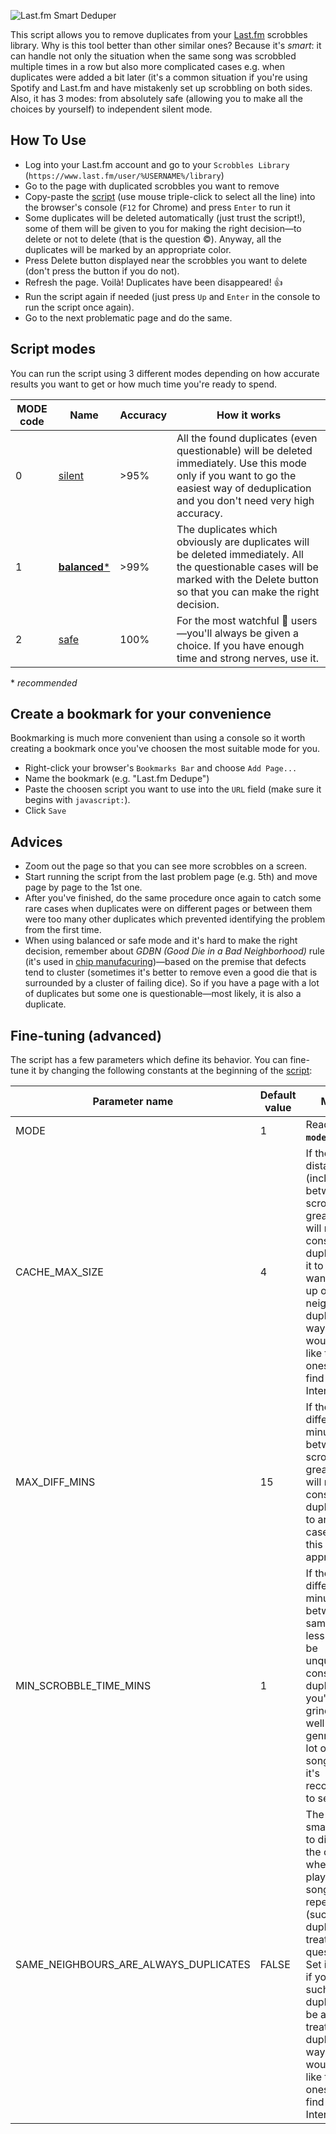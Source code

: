 ![Last.fm Smart Deduper](https://repository-images.githubusercontent.com/226846544/220b3880-1acd-11ea-9894-d310454be9ae)

This script allows you to remove duplicates from your [Last.fm](https://www.last.fm/) scrobbles library. Why is this tool better than other similar ones?  Because it's *smart*: it can handle not only the situation when the same song was scrobbled multiple times in a row but also more complicated cases e.g. when duplicates were added a bit later (it's a common situation if you're using Spotify and Last.fm and have mistakenly set up scrobbling on both sides. Also, it has 3 modes: from absolutely safe (allowing you to make all the choices by yourself) to independent silent mode.

## How To Use
* Log into your Last.fm account and go to your `Scrobbles Library` (`https://www.last.fm/user/%USERNAME%/library`)
* Go to the page with duplicated scrobbles you want to remove
* Copy-paste the [script](https://github.com/shevchenkoartem/lastfm-smart-deduper/blob/master/other/compressed-mode1-balanced.js) (use mouse triple-click to select all the line) into the browser's console (`F12` for Chrome) and press `Enter` to run it
* Some duplicates will be deleted automatically (just trust the script!), some of them will be given to you for making the right decision—to delete or not to delete (that is the question ©). Anyway, all the duplicates will be marked by an appropriate color.
* Press Delete button displayed near the scrobbles you want to delete (don't press the button if you do not).
* Refresh the page. Voilà! Duplicates have been disappeared! :+1:
* Run the script again if needed (just press `Up` and `Enter` in the console to run the script once again).
* Go to the next problematic page and do the same.

## Script modes

You can run the script using 3 different modes depending on how accurate results you want to get or how much time you're ready to spend.

MODE code | Name | Accuracy | How it works
-- | -- | -- | --
0 | [silent](https://github.com/shevchenkoartem/lastfm-smart-deduper/blob/master/other/compressed-mode0-silent) | >95% | All the found duplicates (even questionable) will be deleted immediately. Use this mode only if you want to go the easiest way of deduplication and you don't need very high accuracy. | 
1 | [**balanced***](https://github.com/shevchenkoartem/lastfm-smart-deduper/blob/master/other/compressed-mode1-balanced.js) | >99% | The duplicates which obviously are duplicates will be deleted immediately. All the questionable cases will be marked with the Delete button so that you can make the right decision.
2 | [safe](https://github.com/shevchenkoartem/lastfm-smart-deduper/blob/master/other/compressed-mode2-safe.js) | 100% | For the most watchful :eyes: users—you'll always be given a choice. If you have enough time and strong nerves, use it.

\* *recommended*

## Create a bookmark for your convenience

Bookmarking is much more convenient than using a console so it worth creating a bookmark once you've choosen the most suitable mode for you.

* Right-click your browser's `Bookmarks Bar` and choose `Add Page...`
* Name the bookmark (e.g. "Last.fm Dedupe")
* Paste the choosen script you want to use into the `URL` field (make sure it begins with `javascript:`).
* Click `Save`

## Advices

* Zoom out the page so that you can see more scrobbles on a screen.
* Start running the script from the last problem page (e.g. 5th) and move page by page to the 1st one.
* After you've finished, do the same procedure once again to catch some rare cases when duplicates were on different pages or between them were too many other duplicates which prevented identifying the problem from the first time.
* When using balanced or safe mode and it's hard to make the right decision, remember about *GDBN (Good Die in a Bad Neighborhood)* rule (it's used in [chip manufacuring](http://yieldwerx.com/pat-gdbn-outlier-detection-moving-beyond-automotive/))—based on the premise that defects tend to cluster (sometimes it's better to remove even a good die that is surrounded by a cluster of failing dice). So if you have a page with a lot of duplicates but some one is questionable—most likely, it is also a duplicate.

## Fine-tuning (advanced)

The script has a few parameters which define its behavior. You can fine-tune it by changing the following constants at the beginning of the [script](https://github.com/shevchenkoartem/lastfm-smart-deduper/blob/master/lastfm-smart-deduper.js):

Parameter name | Default value | Meaning
-- | -- | --
MODE | 1 | Read **`Script modes`** section
CACHE_MAX_SIZE | 4 | If the positional distance (including) between two scrobbles is greater they will not be considered as duplicates. Set it to 2 if you want to clean-up only neighboring duplicates (this way the script would work like the other ones you can find on the Internet)
MAX_DIFF_MINS | 15 | If the time difference (in minutes) between two scrobbles is greater they will not be considered as duplicates. Try to analyze your cases and set this parameter appropriately.
MIN_SCROBBLE_TIME_MINS | 1 | If the time difference (in minutes) between the same songs is less they will be unquestionably considered as duplicates. If you're a grindcore (as well as other genres with a lot of "micro songs") lover, it's recommended to set it to 0.
SAME_NEIGHBOURS_ARE_ALWAYS_DUPLICATES | FALSE | The script is smart enough to distinguish the cases when you were playing some song repeatedly (such duplicates are treated as questionable). Set it to TRUE if you want such duplicates to be always treated as true duplicates (this way the script would work like the other ones you can find on the Internet).
